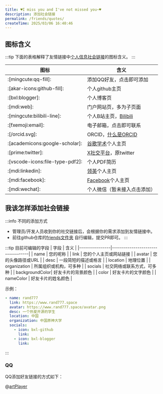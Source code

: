 ```yaml
---
title: ♥I miss you and I've not missed you~♥
description: 添加社会链接
permalink: /friends/quotes/
createTime: 2025/03/06 16:40:46
---
```


## 图标含义

:::tip
下面的表格解释了友情链接中[个人信息社会链接](/friends/persons/)的图标含义。
:::

| 图标                              | 含义                                                                                |
|---------------------------------|-----------------------------------------------------------------------------------|
| :[mingcute:qq-fill]:            | 添加QQ好友，点击即可添加                                                                     |
| :[akar-icons:github-fill]:      | 个人github主页                                                                        |
| :[bxl:blogger]:                 | 个人博客页                                                                             |
| :[mdi:web]:                     | 门户网站页，多为子页面                                                                       |
| :[mingcute:bilibili-line]:      | 个人B站主页，[Bilibili](https://www.bilibili.com/)                                      |
| :[fxemoji:email]:               | 电子邮箱，点击即可联系                                                                       |
| :[/orcid.svg]:                  | ORCID，[什么是ORCID](https://info.orcid.org/zh-CN/%E4%BB%80%E4%B9%88%E6%98%AF-orcid/) |
| :[academicons:google-scholar]:  | [谷歌学术](https://scholar.google.com/)个人主页                                           |
| :[prime:twitter]:               | [X社交平台](https://x.com/)，原twitter                                                  |
| :[vscode-icons:file-type-pdf2]: | 个人PDF简历                                                                           |
| :[mdi:linkedin]:                | [领英](https://www.linkedin.com/)个人主页                                               |
| :[mdi:facebook]:                | [Facebook](https://www.facebook.com/)个人主页                                         |
| :[mdi:wechat]:                  | 个人微信（暂未接入点击添加）                                                                    |

[//]: # (| 图标 | :[mingcute:qq-fill]:  |   |   |   |   |   |   |   |   |)

[//]: # (|----|---|---|---|---|---|---|---|---|---|)

[//]: # (| 含义 | 添加QQ好友  |   |   |   |   |   |   |   |   |)

## 我该怎样添加社会链接

:::info 不同的添加方式

- 管理员/开发人员收到你的社交链接后，会根据你的需求添加到友情链接中。
- 前往github仓库的[friends文件夹](https://github.com/MultipledMe/PGuide-Docs/edit/master/docs/notes/friends-persons.md)
  自行编辑，提交PR即可。
:::

:::tip 目前可编辑的字段
| 字段             | 含义                                |
|----------------|-----------------------------------|
| name           | 您的呢称                            |
| link           | 您的个人主页或网站链接                     |
| avatar         | 您的头像路径或URL                      |
| desc           | 一段简短的描述或格言                       |
| location       | 地理位置                             |
| organization   | 所属组织或机构，可多种                          |
| socials        | 社交网络或联系方式，可多种                        |
| backgroundColor| 好友卡片的背景颜色                        |
| color          | 好友卡片的文字颜色                        |
| nameColor      | 好友卡片的姓名颜色                        |

示例：
```yaml
- name: rand777
  link: https://www.rand777.space
  avatar: https://www.rand777.space/avatar.png
  desc: 一个热爱开源的学生
  location: 中国
  organization: 中国原神大学
  socials:
    - icon: bxl-github
      link:
    - icon: bxl-blogger
      link:
```

:::

### QQ

QQ添加好友链接的方式如下：

@[artPlayer](https://cos.cqmu.online/docs/video/qq-share.mp4)
